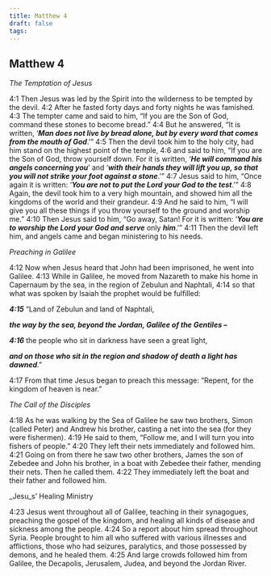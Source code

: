 ```yaml
---
title: Matthew 4
draft: false
tags:
---
```

## Matthew 4

_The Temptation of Jesus_

4:1 Then Jesus was led by the Spirit into the wilderness to be tempted by the devil. 4:2 After he fasted forty days and forty nights he was famished. 4:3 The tempter came and said to him, “If you are the Son of God, command these stones to become bread.” 4:4 But he answered, “It is written, ‘**_Man does not live by bread alone, but by every word that comes from the mouth of God_**.’” 4:5 Then the devil took him to the holy city, had him stand on the highest point of the temple, 4:6 and said to him, “If you are the Son of God, throw yourself down. For it is written, ‘**_He will command his angels concerning you_**’ and ‘**_with their hands they will lift you up, so that you will not strike your foot against a stone_**.’” 4:7 Jesus said to him, “Once again it is written: ‘**_You are not to put the Lord your God to the test_**.’” 4:8 Again, the devil took him to a very high mountain, and showed him all the kingdoms of the world and their grandeur. 4:9 And he said to him, “I will give you all these things if you throw yourself to the ground and worship me.” 4:10 Then Jesus said to him, “Go away, Satan! For it is written: ‘**_You are to worship the Lord your God and serve_** only **_him_**.’” 4:11 Then the devil left him, and angels came and began ministering to his needs.

_Preaching in Galilee_

4:12 Now when Jesus heard that John had been imprisoned, he went into Galilee. 4:13 While in Galilee, he moved from Nazareth to make his home in Capernaum by the sea, in the region of Zebulun and Naphtali, 4:14 so that what was spoken by Isaiah the prophet would be fulfilled:

**_4:15_** “Land of Zebulun and land of Naphtali,

**_the way by the sea, beyond the Jordan, Galilee of the Gentiles –_**

**_4:16_** the people who sit in darkness have seen a great light,

**_and on those who sit in the region and shadow of death a light has dawned_**.”

4:17 From that time Jesus began to preach this message: “Repent, for the kingdom of heaven is near.”

_The Call of the Disciples_

4:18 As he was walking by the Sea of Galilee he saw two brothers, Simon (called Peter) and Andrew his brother, casting a net into the sea (for they were fishermen). 4:19 He said to them, “Follow me, and I will turn you into fishers of people.” 4:20 They left their nets immediately and followed him. 4:21 Going on from there he saw two other brothers, James the son of Zebedee and John his brother, in a boat with Zebedee their father, mending their nets. Then he called them. 4:22 They immediately left the boat and their father and followed him.

_Jesu_s’ Healing Ministry

4:23 Jesus went throughout all of Galilee, teaching in their synagogues, preaching the gospel of the kingdom, and healing all kinds of disease and sickness among the people. 4:24 So a report about him spread throughout Syria. People brought to him all who suffered with various illnesses and afflictions, those who had seizures, paralytics, and those possessed by demons, and he healed them. 4:25 And large crowds followed him from Galilee, the Decapolis, Jerusalem, Judea, and beyond the Jordan River.